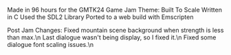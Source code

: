 Made in 96 hours for the GMTK24 Game Jam
Theme: Built To Scale
Written in C
Used the SDL2 Library
Ported to a web build with Emscripten

Post Jam Changes:
Fixed mountain scene background when strength is less than max.\n
Last dialogue wasn't being display, so I fixed it.\n
Fixed some dialogue font scaling issues.\n
